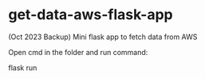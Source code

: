 # get-data-aws-flask-app
(Oct 2023 Backup) Mini flask app to fetch data from AWS

Open cmd in the folder and run command:

flask run
